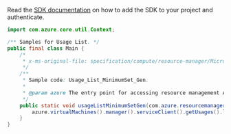 Read the [SDK documentation](https://github.com/Azure/azure-sdk-for-java/blob/azure-resourcemanager_2.13.0/sdk/resourcemanager/azure-resourcemanager/README.md) on how to add the SDK to your project and authenticate.

```java
import com.azure.core.util.Context;

/** Samples for Usage List. */
public final class Main {
    /*
     * x-ms-original-file: specification/compute/resource-manager/Microsoft.Compute/stable/2021-11-01/examples/compute/Usage_List_MinimumSet_Gen.json
     */
    /**
     * Sample code: Usage_List_MinimumSet_Gen.
     *
     * @param azure The entry point for accessing resource management APIs in Azure.
     */
    public static void usageListMinimumSetGen(com.azure.resourcemanager.AzureResourceManager azure) {
        azure.virtualMachines().manager().serviceClient().getUsages().list("_--", Context.NONE);
    }
}
```
